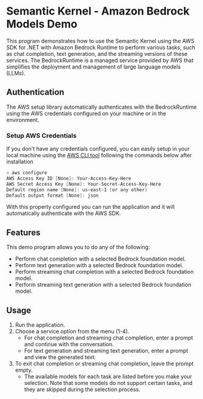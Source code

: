 # Semantic Kernel - Amazon Bedrock Models Demo

This program demonstrates how to use the Semantic Kernel using the AWS SDK for .NET with Amazon Bedrock Runtime to 
perform various tasks, such as chat completion, text generation, and the streaming versions of these services. The
BedrockRuntime is a managed service provided by AWS that simplifies the deployment and management of large language
models (LLMs).

## Authentication

The AWS setup library automatically authenticates with the BedrockRuntime using the AWS credentials configured 
on your machine or in the environment.

### Setup AWS Credentials

If you don't have any credentials configured, you can easily setup in your local machine using the [AWS CLI tool](https://docs.aws.amazon.com/cli/latest/userguide/getting-started-install.html) following the commands below after installation

```powershell
> aws configure 
AWS Access Key ID [None]: Your-Access-Key-Here
AWS Secret Access Key [None]: Your-Secret-Access-Key-Here
Default region name [None]: us-east-1 (or any other)
Default output format [None]: json
```

With this property configured you can run the application and it will automatically authenticate with the AWS SDK.

## Features

This demo program allows you to do any of the following:
- Perform chat completion with a selected Bedrock foundation model. 
- Perform text generation with a selected Bedrock foundation model. 
- Perform streaming chat completion with a selected Bedrock foundation model. 
- Perform streaming text generation with a selected Bedrock foundation model.

## Usage

1. Run the application.
2. Choose a service option from the menu (1-4). 
   - For chat completion and streaming chat completion, enter a prompt and continue with the conversation.
   - For text generation and streaming text generation, enter a prompt and view the generated text.
3. To exit chat completion or streaming chat completion, leave the prompt empty.
   - The available models for each task are listed before you make your selection. Note that some models do not support
   certain tasks, and they are skipped during the selection process.
